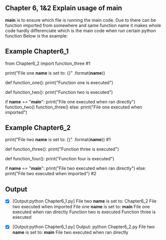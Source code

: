 
## Chapter 6, 1&2 Explain usage of __main__

__main__ is to ensure which file is running the main code.
Due to there can be function imported from somewhere and same function name 
it makes whole code hardly differenciate which is the main code when run certain python function
Below is the example: 

## Example Chapter6_1

from Chapter6_2 import function_three #1
 
print("File one __name__ is set to: {}" .format(__name__))
 
def function_one():
  print("Function one is executed")
 
def function_two():
  print("Function two is executed")
 
if __name__ == "__main__":
  print("File one executed when ran directly")
  function_two()
  function_three()
else:
  print("File one executed when imported")

## Example Chapter6_2
 
print("File two __name__ is set to: {}" .format(__name__)) #1
 
def function_three():
  print("Function three is executed")
 
def function_four():
  print("Function four is executed")
 
if __name__ == "__main__":
  print("File two executed when ran directly")
else:
  print("File two executed when imported") #2

## Output

- [X] [Output:python Chapter6_1.py] 
File two __name__ is set to: Chapter6_2
File two executed when imported
File one __name__ is set to: __main__
File one executed when ran directly
Function two is executed
Function three is executed

- [X] [Output:python Chapter6_1.py] 
Output: python Chapter6_2.py
File two __name__ is set to: __main__
File two executed when ran directly
